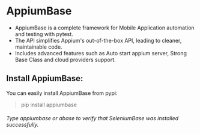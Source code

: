 # AppiumBase
- AppiumBase is a complete framework for Mobile Application automation and testing with pytest.
- The API simplifies Appium's out-of-the-box API, leading to cleaner, maintainable code.
- Includes advanced features such as Auto start appium server, Strong Base Class and cloud providers support.

## Install AppiumBase:
You can easily install AppiumBase from pypi:
> pip install appiumbase

###### Type appiumbase or abase to verify that SeleniumBase was installed successfully.

